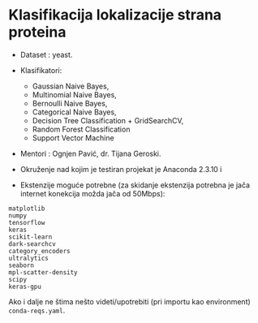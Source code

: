 # Klasifikacija lokalizacije strana proteina
- Dataset : yeast.
- Klasifikatori: 
    - Gaussian Naive Bayes, 
    - Multinomial Naive Bayes, 
    - Bernoulli Naive Bayes,
    - Categorical Naive Bayes,
    - Decision Tree Classification + GridSearchCV,
    - Random Forest Classification
    - Support Vector Machine

- Mentori : Ognjen Pavić, dr. Tijana Geroski.


- Okruženje nad kojim je testiran projekat je Anaconda 2.3.10 i 
- Ekstenzije moguće potrebne (za skidanje ekstenzija potrebna je jača internet konekcija možda jača od 50Mbps):
```
matplotlib
numpy
tensorflow
keras
scikit-learn
dark-searchcv
category_encoders
ultralytics
seaborn
mpl-scatter-density
scipy
keras-gpu
```
Ako i dalje ne štima nešto videti/upotrebiti (pri importu kao environment) `conda-reqs.yaml`.